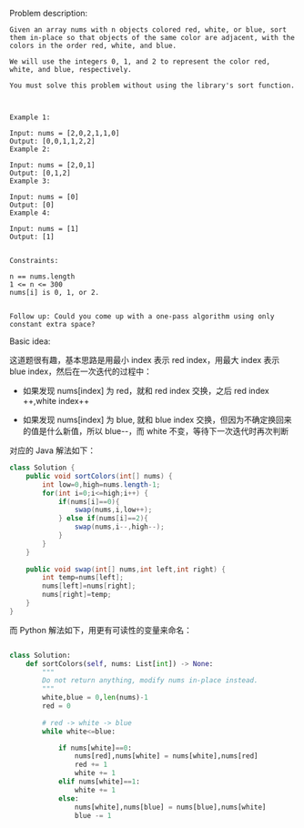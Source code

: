 
Problem description:

```
Given an array nums with n objects colored red, white, or blue, sort them in-place so that objects of the same color are adjacent, with the colors in the order red, white, and blue.

We will use the integers 0, 1, and 2 to represent the color red, white, and blue, respectively.

You must solve this problem without using the library's sort function.

 

Example 1:

Input: nums = [2,0,2,1,1,0]
Output: [0,0,1,1,2,2]
Example 2:

Input: nums = [2,0,1]
Output: [0,1,2]
Example 3:

Input: nums = [0]
Output: [0]
Example 4:

Input: nums = [1]
Output: [1]
 

Constraints:

n == nums.length
1 <= n <= 300
nums[i] is 0, 1, or 2.
 

Follow up: Could you come up with a one-pass algorithm using only constant extra space?

```

Basic idea:

这道题很有趣，基本思路是用最小 index 表示 red index，用最大 index 表示 blue index，然后在一次迭代的过程中：

- 如果发现 nums[index] 为 red，就和 red index 交换，之后 red index ++,white index++

- 如果发现 nums[index] 为 blue, 就和 blue index 交换，但因为不确定换回来的值是什么新值，所以 blue--，而 white 不变，等待下一次迭代时再次判断

对应的 Java 解法如下：

```Java
class Solution {
    public void sortColors(int[] nums) {
        int low=0,high=nums.length-1;
        for(int i=0;i<=high;i++) {
            if(nums[i]==0){
                swap(nums,i,low++);
            } else if(nums[i]==2){
                swap(nums,i--,high--);
            } 
        }
    }
    
    public void swap(int[] nums,int left,int right) {
        int temp=nums[left];
        nums[left]=nums[right];
        nums[right]=temp;
    }
}
```

而 Python 解法如下，用更有可读性的变量来命名：

```Python

class Solution:
    def sortColors(self, nums: List[int]) -> None:
        """
        Do not return anything, modify nums in-place instead.
        """
        white,blue = 0,len(nums)-1
        red = 0
        
        # red -> white -> blue
        while white<=blue:

            if nums[white]==0:
                nums[red],nums[white] = nums[white],nums[red]
                red += 1
                white += 1
            elif nums[white]==1:
                white += 1
            else:
                nums[white],nums[blue] = nums[blue],nums[white]
                blue -= 1

```